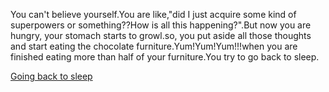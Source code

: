 You can't believe yourself.You are like,"did I just acquire some kind of superpowers or something??How is all this happening?".But now you are hungry, your stomach starts to growl.so, you put aside all those thoughts and start eating the chocolate furniture.Yum!Yum!Yum!!!when you are finished eating more than half of your furniture.You try to go back to sleep.

[Going back to sleep](../marshmallow.md)